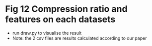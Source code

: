 # Fig 12    Compression ratio and features on each datasets
+ run draw.py to visualise the result
+ Note: the 2 csv files are results calculated according to our paper